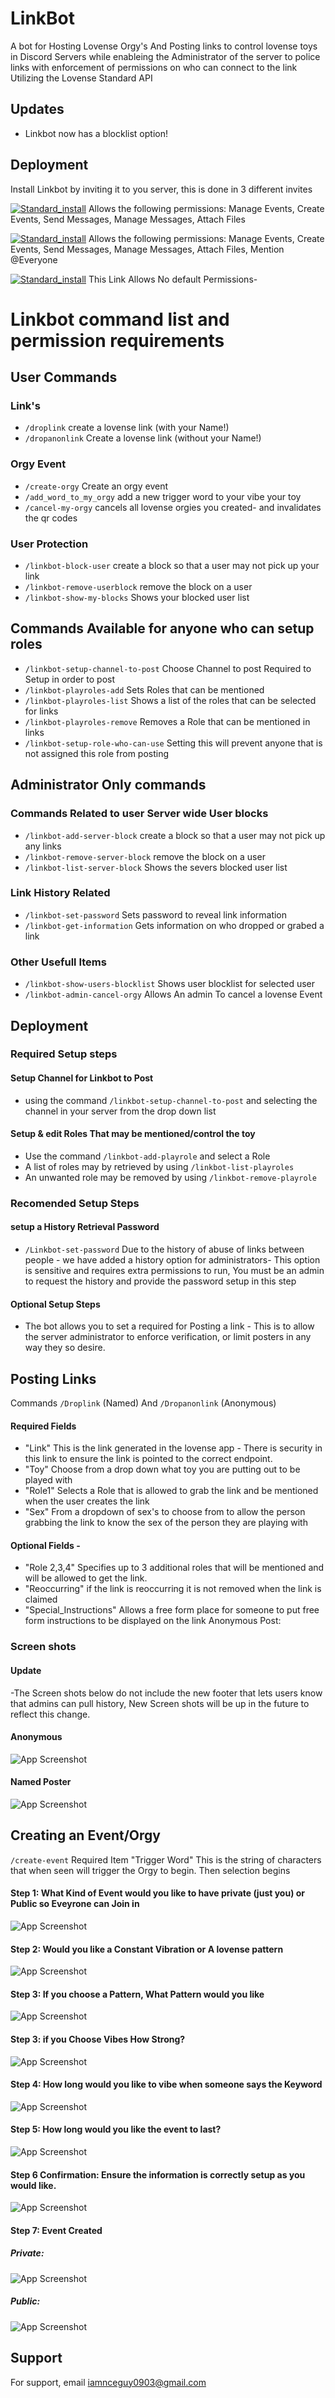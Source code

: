 
# LinkBot

A bot for Hosting Lovense Orgy's And Posting links to control lovense toys in Discord Servers while enableing the Administrator of the server to police links with enforcement of permissions on who can connect to the link Utilizing the Lovense Standard API
## Updates
- Linkbot now has a blocklist option!
## Deployment


 Install Linkbot by inviting it to you server, this is done in 3 different invites
 
[![Standard_install](https://img.shields.io/badge/Link_Bot-Standard_Install-8A2BE2)](https://discord.com/api/oauth2/authorize?client_id=1180169543130300557&permissions=17600776022016&scope=bot)
       Allows the following permissions: Manage Events, Create Events, Send Messages, Manage Messages, Attach Files

[![Standard_install](https://img.shields.io/badge/Link_Bot-Add_Mention_@everyone-8A2BE2)](https://discord.com/api/oauth2/authorize?client_id=1180169543130300557&permissions=17600776153088&scope=bot)
       Allows the following permissions: Manage Events, Create Events, Send Messages, Manage Messages, Attach Files, Mention @Everyone

[![Standard_install](https://img.shields.io/badge/Link_Bot-No_Permission_Install-8A2BE2)](https://discord.com/api/oauth2/authorize?client_id=1180169543130300557&permissions=0&scope=bot)
          This Link Allows No default Permissions- 

# Linkbot command list and permission requirements
## User Commands
### Link's
- ```/droplink``` create a lovense link (with your Name!)
- ```/dropanonlink``` Create a lovense link (without your Name!)
### Orgy Event
- ```/create-orgy``` 	  	 Create an orgy event
- ```/add_word_to_my_orgy``` 	  	 add a new trigger word to your vibe your toy
- ```/cancel-my-orgy``` 	  	 cancels all lovense orgies you created- and invalidates the qr codes
### User Protection
- ```/linkbot-block-user``` 	  	 create a block so that a user may not pick up your link
- ```/linkbot-remove-userblock```	  	 remove the block on a user
- ```/linkbot-show-my-blocks``` 	  	 Shows your blocked user list
## Commands Available for anyone who can setup roles
- ```/linkbot-setup-channel-to-post``` 	 Choose Channel to post Required to Setup in order to post
- ```/linkbot-playroles-add``` 	 Sets Roles that can be mentioned
- ```/linkbot-playroles-list``` 	 Shows a list of the roles that can be selected for links
- ```/linkbot-playroles-remove``` 	 Removes a Role that can be mentioned in links
- ```/linkbot-setup-role-who-can-use``` 	 Setting this will prevent anyone that is not assigned this role from posting
## Administrator Only commands
### Commands Related to user Server wide User blocks
- ```/linkbot-add-server-block``` 	 create a block so that a user may not pick up any links
- ```/linkbot-remove-server-block``` 	 remove the block on a user
- ```/linkbot-list-server-block``` 	 Shows the severs blocked user list
### Link History Related
- ```/linkbot-set-password``` 	 Sets password to reveal link information
- ```/linkbot-get-information``` 	 Gets information on who dropped or grabed a link
### Other Usefull Items
- ```/linkbot-show-users-blocklist``` 	 Shows user blocklist for selected user
- ```/linkbot-admin-cancel-orgy``` 	 Allows An admin To cancel a lovense Event
   
## Deployment

### Required Setup steps
#### Setup Channel for Linkbot to Post
 - using the command ```/linkbot-setup-channel-to-post``` and selecting the channel in your server from the drop down list

#### Setup & edit Roles That may be mentioned/control the toy
- Use the command ```/linkbot-add-playrole``` and select a Role
- A list of roles may by retrieved by using ```/linkbot-list-playroles```
- An unwanted role may be removed by using ```/linkbot-remove-playrole```

### Recomended Setup Steps
#### setup a History Retrieval Password  
- ```/Linkbot-set-password```
                Due to the history of abuse of links between people - we have added a history option for administrators- This option is sensitive and requires extra permissions to run, You must be an admin to request the history and provide the password setup in this step
#### Optional Setup Steps
- The bot allows you to set a required for Posting a link - This is to allow the server administrator to enforce verification, or limit posters in any way they so desire.
                         

    
## Posting Links

Commands ```/Droplink``` (Named)  And ```/Dropanonlink``` (Anonymous)
#### Required Fields 
- "Link" This is the link generated in the lovense app - There is security in this link to ensure the link is pointed to the correct endpoint.
- "Toy" Choose from a drop down what toy you are putting out to be played with
- "Role1" Selects a Role that is allowed to grab the link and be mentioned when the user creates the link
- "Sex" From a dropdown of sex's to choose from to allow the person grabbing the link to know the sex of the person they are playing with
#### Optional Fields -
- "Role 2,3,4" Specifies up to 3 additional roles that will be mentioned and will be allowed to get the link.
- "Reoccurring" if the link is reoccurring it is not removed when the link is claimed
- "Special_Instructions"  Allows a free form place for someone to put free form instructions to be displayed on the link
Anonymous Post:

### Screen shots 
#### Update
-The Screen shots below do not include the new footer that lets users know that admins can pull history, New Screen shots will be up in the future to reflect this change.
#### Anonymous

![App Screenshot](https://github.com/MrNiceGuy0903/linkBot/blob/main/Images/Anonymous-Post.jpg)

#### Named Poster

![App Screenshot](https://github.com/MrNiceGuy0903/linkBot/blob/main/Images/Named-Post.jpg)
## Creating an Event/Orgy

```/create-event```
Required Item "Trigger Word"
 This is the string of characters that when seen will trigger the Orgy to begin.  Then selection begins


#### Step 1: What Kind of Event would you like to have private (just you) or Public so Eveyrone can Join in

![App Screenshot](https://github.com/MrNiceGuy0903/linkBot/blob/main/Images/Start.jpg)

#### Step 2: Would you like a Constant Vibration or A lovense pattern

![App Screenshot](https://github.com/MrNiceGuy0903/linkBot/blob/main/Images/Pattern-Vibe.jpg)

#### Step 3: If you choose a Pattern, What Pattern would you like

![App Screenshot](https://github.com/MrNiceGuy0903/linkBot/blob/main/Images/Choose-Pattern.jpg)


#### Step 3: if you Choose Vibes How Strong?

![App Screenshot](https://github.com/MrNiceGuy0903/linkBot/blob/main/Images/vibes.jpg)

#### Step 4: How long would you like to vibe when someone says the Keyword

![App Screenshot](https://github.com/MrNiceGuy0903/linkBot/blob/main/Images/Pattern-Runtime.jpg)

#### Step 5: How long would you like the event to last?

![App Screenshot](https://github.com/MrNiceGuy0903/linkBot/blob/main/Images/Runtime.jpg)

#### Step 6 Confirmation: Ensure the information is correctly setup as you would like.

![App Screenshot](https://github.com/MrNiceGuy0903/linkBot/blob/main/Images/Private-Confirmation.jpg)

#### Step 7: Event Created
##### Private:
![App Screenshot](https://github.com/MrNiceGuy0903/linkBot/blob/main/Images/Private-Event.jpg)
##### Public:
![App Screenshot](https://github.com/MrNiceGuy0903/linkBot/blob/main/Images/Public-Event.jpg)
## Support

For support, email iamnceguy0903@gmail.com



